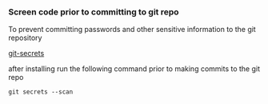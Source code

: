 ### Screen code prior to committing to git repo

To prevent committing passwords and other sensitive information to the git repository

<a href="https://github.com/awslabs/git-secrets">git-secrets</a>

after installing run the following command prior to making commits to the git repo

```
git secrets --scan
```
